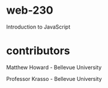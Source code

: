 # web-230
Introduction to JavaScript

# contributors
Matthew Howard - Bellevue University

Professor Krasso - Bellevue University
